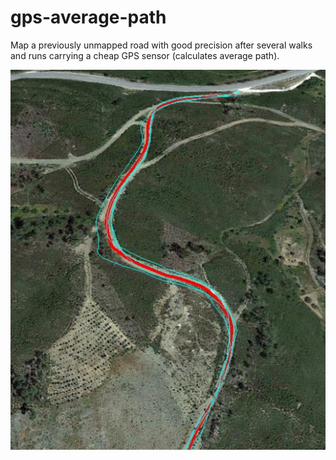 # gps-average-path
Map a previously unmapped road with good precision after several walks and runs carrying a cheap GPS sensor (calculates average path).

![alt text](https://github.com/fernandeslouro/gps-automatic-mapping/blob/master/path_files/example.png "Example of the functioning of the algorithm")
